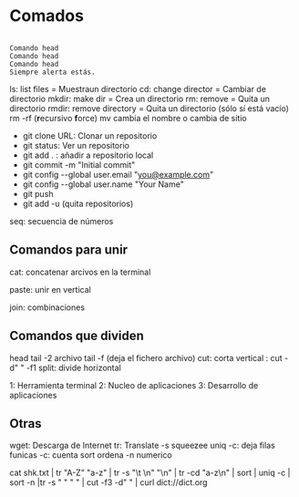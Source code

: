 # Comados

```

Comando head
Comando head
Comando head
Siempre alerta estás.

```

ls: list files = Muestraun directorio
cd: change director = Cambiar de directorio
mkdir: make dir = Crea un directorio
rm: remove = Quita un directorio
rmdir: remove directory = Quita un directorio (sólo sí está vacío)
rm -rf (**r**ecursivo **f**orce)
mv cambia el nombre o cambia de sitio

- git clone URL: Clonar un repositorio
- git status: Ver un repositorio
- git add . : añadir a repositorio local
- git commit -m "Initial commit"
- git config --global user.email "you@example.com"
- git config --global user.name "Your Name"
- git push
- git add -u (quita repositorios)


seq: secuencia de números

## Comandos para unir

cat: concatenar arcivos en la terminal

paste: unir en vertical

join: combinaciones

## Comandos que dividen

head
tail -2 archivo
tail -f (deja el fichero archivo)
cut: corta vertical : cut -d"  " -f1
split: divide horizontal

1: Herramienta terminal
2: Nucleo de aplicaciones
3: Desarrollo de aplicaciones


## Otras

wget: Descarga de Internet
tr: Translate
-s squeezee
uniq -c: deja filas funicas -c: cuenta
sort ordena -n numerico



cat shk.txt | tr "A-Z" "a-z" | tr -s "\t \n" "\n" | tr -cd "a-z\n" | sort | uniq -c | sort -n |tr -s  " " " " | cut -f3 -d" " | curl dict://dict.org